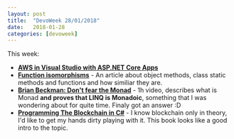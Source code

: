 ```yaml
---
layout: post
title:  "DevoWeek 28/01/2018"
date:   2018-01-28
categories: [devoweek]
---
```


This week:

* **[AWS in Visual Studio with ASP.NET Core Apps](https://aws.amazon.com/blogs/developer/serverless-asp-net-core-2-0-applications/)**
* **[Function isomorphisms](http://blog.ploeh.dk/2018/01/22/function-isomorphisms/)** - An article about object methods, class static methods and functions and how similiar they are.
* **[Brian Beckman: Don't fear the Monad](https://www.youtube.com/watch?v=ZhuHCtR3xq8)** - 1h video, describes what is Monad **and proves that LINQ is Monadoic**, something that I was wondering about for quite time. Finaly got an answer :D
* **[Programming The Blockchain in C#](https://www.gitbook.com/book/programmingblockchain/programmingblockchain)** - I know blockchain only in theory, I'd like to get my hands dirty playing with it. This book looks like a good intro to the topic.
                            
